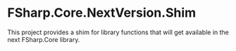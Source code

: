 # FSharp.Core.NextVersion.Shim

This project provides a shim for library functions that will get available in the next FSharp.Core library.

